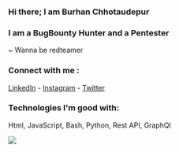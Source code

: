 ### Hi there; I am Burhan Chhotaudepur
### I am a BugBounty Hunter and a Pentester
~ Wanna be redteamer

### Connect with me :
[LinkedIn](https://linkedin.com/in/burhan-chhotaudepur) - 
[Instagram](https://instagram.com/burhan__xd) - 
[Twitter](https://twitter.com/burhan__xd)
  
### Technologies I'm good with: 

Html, JavaScript, Bash, Python, Rest API, GraphQl

<img src="https://github-readme-stats.vercel.app/api?username=burhanxd&&show_icons=true&title_color=ffffff&icon_color=bb2acf&text_color=daf7dc&bg_color=151515">
